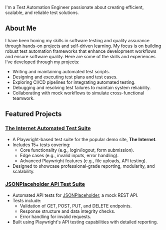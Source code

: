 I'm a Test Automation Engineer passionate about creating efficient, scalable, and reliable test solutions. 

## About Me
I have been honing my skills in software testing and quality assurance through hands-on projects and self-driven learning. My focus is on building robust test automation frameworks that enhance development workflows and ensure software quality. Here are some of the skills and experiences I’ve developed through my projects:

- Writing and maintaining automated test scripts.
- Designing and executing test plans and test cases.
- Exploring CI/CD pipelines for integrating automated testing.
- Debugging and resolving test failures to maintain system reliability.
- Collaborating with mock workflows to simulate cross-functional teamwork.

## Featured Projects
### [The Internet Automated Test Suite](https://github.com/tulloch022/automating-theinternet)
- A Playwright-based test suite for the popular demo site, **The Internet**.
- Includes 15+ tests covering:
  - Core functionality (e.g., login/logout, form submission).
  - Edge cases (e.g., invalid inputs, error handling).
  - Advanced Playwright features (e.g., file uploads, API testing).
- Designed to showcase professional-grade reporting, modularity, and scalability.



### [JSONPlaceholder API Test Suite](https://github.com/tulloch022/automating-jsonapi)
- Automated API tests for [JSONPlaceholder](https://jsonplaceholder.typicode.com/), a mock REST API.
- Tests include:
  - Validation of GET, POST, PUT, and DELETE endpoints.
  - Response structure and data integrity checks.
  - Error handling for invalid requests.
- Built using Playwright's API testing capabilities with detailed reporting.
